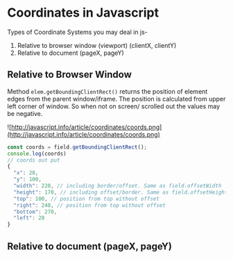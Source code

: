 # Coordinates in Javascript

Types of Coordinate Systems you may deal in js- 

 1. Relative to browser window (viewport) (clientX, clientY)
 2. Relative to document (pageX, pageY)

## Relative to Browser Window
Method `elem.getBoundingClientRect()` returns the position of element edges from the parent window/iframe. The position is calculated from upper left corner of window. So when not on screen/ scrolled out the values may be negative.

![http://javascript.info/article/coordinates/coords.png](http://javascript.info/article/coordinates/coords.png)
```javascript
const coords = field.getBoundingClientRect();
console.log(coords)
// coords out put
{
  "x": 28,
  "y": 100,
  "width": 220, // including border/offset. Same as field.offsetWidth
  "height": 170, // including offset/border. Same as field.offsetHeight
  "top": 100, // position from top without offset
  "right": 248, // position from top without offset
  "bottom": 270,
  "left": 28
}
```
## Relative to document (pageX, pageY)


<!--stackedit_data:
eyJoaXN0b3J5IjpbMTM1NDM0Mzc4MywtNDc0Mjk4OTAzLDIwNj
Y4MzM0NzBdfQ==
-->